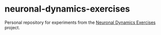 # neuronal-dynamics-exercises
Personal repository for experiments from the [Neuronal Dynamics Exercises](https://neuronaldynamics-exercises.readthedocs.io/en/latest/index.html) project.
